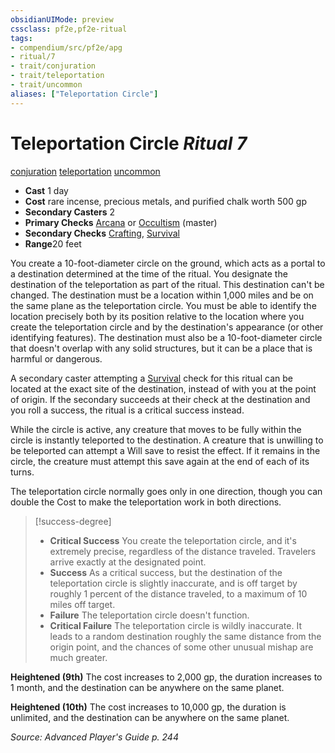 ```yaml
---
obsidianUIMode: preview
cssclass: pf2e,pf2e-ritual
tags:
- compendium/src/pf2e/apg
- ritual/7
- trait/conjuration
- trait/teleportation
- trait/uncommon
aliases: ["Teleportation Circle"]
---
```

# Teleportation Circle *Ritual 7*  
[conjuration](rules/traits/conjuration.md "Conjuration School Trait")  [teleportation](rules/traits/teleportation.md "Teleportation Effect Trait")  [uncommon](rules/traits/uncommon.md "Uncommon Rarity Trait")  

- **Cast** 1 day
- **Cost** rare incense, precious metals, and purified chalk worth 500 gp
- **Secondary Casters** 2
- **Primary Checks** [Arcana](compendium/skills.md#Arcana) or [Occultism](compendium/skills.md#Occultism) (master)
- **Secondary Checks** [Crafting](compendium/skills.md#Crafting), [Survival](compendium/skills.md#Survival)
- **Range**20 feet

You create a 10-foot-diameter circle on the ground, which acts as a portal to a destination determined at the time of the ritual. You designate the destination of the teleportation as part of the ritual. This destination can't be changed. The destination must be a location within 1,000 miles and be on the same plane as the teleportation circle. You must be able to identify the location precisely both by its position relative to the location where you create the teleportation circle and by the destination's appearance (or other identifying features). The destination must also be a 10-foot-diameter circle that doesn't overlap with any solid structures, but it can be a place that is harmful or dangerous.

A secondary caster attempting a [Survival](compendium/skills.md#Survival) check for this ritual can be located at the exact site of the destination, instead of with you at the point of origin. If the secondary succeeds at their check at the destination and you roll a success, the ritual is a critical success instead.

While the circle is active, any creature that moves to be fully within the circle is instantly teleported to the destination. A creature that is unwilling to be teleported can attempt a Will save to resist the effect. If it remains in the circle, the creature must attempt this save again at the end of each of its turns.

The teleportation circle normally goes only in one direction, though you can double the Cost to make the teleportation work in both directions.

> [!success-degree] 
> - **Critical Success** You create the teleportation circle, and it's extremely precise, regardless of the distance traveled. Travelers arrive exactly at the designated point.
> - **Success** As a critical success, but the destination of the teleportation circle is slightly inaccurate, and is off target by roughly 1 percent of the distance traveled, to a maximum of 10 miles off target.
> - **Failure** The teleportation circle doesn't function.
> - **Critical Failure** The teleportation circle is wildly inaccurate. It leads to a random destination roughly the same distance from the origin point, and the chances of some other unusual mishap are much greater.

**Heightened (9th)** The cost increases to 2,000 gp, the duration increases to 1 month, and the destination can be anywhere on the same planet.

**Heightened (10th)** The cost increases to 10,000 gp, the duration is unlimited, and the destination can be anywhere on the same planet.

*Source: Advanced Player's Guide p. 244*